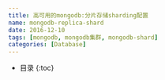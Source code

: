```yaml
---
title: 高可用的mongodb:分片存储sharding配置
name: mongodb-replica-shard
date: 2016-12-10
tags: [mongodb, mongodb集群, mongodb-shard]
categories: [Database]
---
```



* 目录
{:toc}
